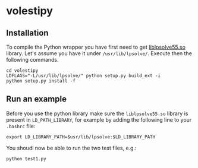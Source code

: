 # volestipy

## Installation
To compile the Python wrapper you have first need to get  [liblpsolve55.so](https://sourceforge.net/projects/lpsolve/) library. Let's assume you have it under `/usr/lib/lpsolve/`. Execute then the following commands.

```
cd volestipy
LDFLAGS="-L/usr/lib/lpsolve/" python setup.py build_ext -i
python setup.py install -f
```

## Run an example
Before you use the python library make sure the `liblpsolve55.so` library is present in `LD_PATH_LIBRARY`, for example by adding the following line to your `.bashrc` file:
```
export LD_LIBRARY_PATH=$usr/lib/lpsolve:$LD_LIBRARY_PATH

```
You shoudl now be able to run the two test files, e.g.:

```
python test1.py
```
